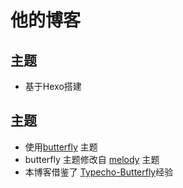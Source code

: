 # 他的博客

## 主题
- 基于Hexo搭建

## 主题
- 使用[butterfly](https://github.com/jerryc127/hexo-theme-butterfly) 主题
- butterfly 主题修改自 [melody](https://github.com/Molunerfinn/hexo-theme-melody) 主题
- 本博客借鉴了 [Typecho-Butterfly](https://github.com/wehaox/Typecho-Butterfly)经验
